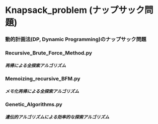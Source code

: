 # Knapsack_problem (ナップサック問題)

### 動的計画法(DP, Dynamic Programming)のナップサック問題

### Recursive_Brute_Force_Method.py

##### 再帰による全探索アルゴリズム

### Memoizing_recursive_BFM.py

##### メモ化再帰による全探索アルゴリズム

### Genetic_Algorithms.py

##### 遺伝的アルゴリズムによる効率的な探索アルゴリズム
